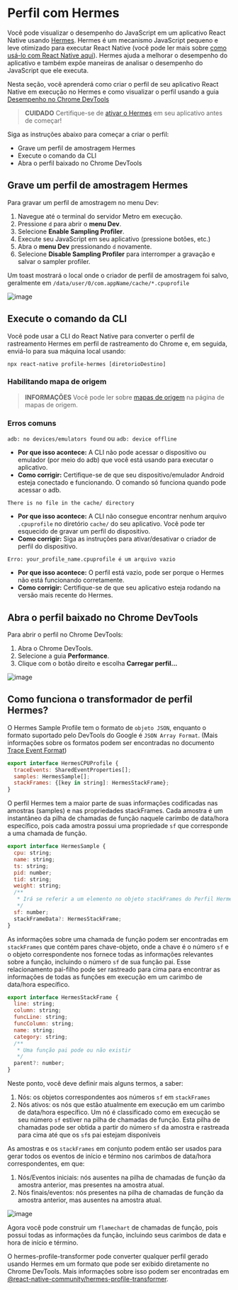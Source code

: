 # Perfil com Hermes
Você pode visualizar o desempenho do JavaScript em um aplicativo React Native usando [Hermes](https://github.com/facebook/hermes). Hermes é um mecanismo JavaScript pequeno e leve otimizado para executar React Native (você pode ler mais sobre [como usá-lo com React Native aqui](/docs/hermes.md)). Hermes ajuda a melhorar o desempenho do aplicativo e também expõe maneiras de analisar o desempenho do JavaScript que ele executa.

Nesta seção, você aprenderá como criar o perfil de seu aplicativo React Native em execução no Hermes e como visualizar o perfil usando a guia [Desempenho no Chrome DevTools](https://developers.google.com/web/tools/chrome-devtools/evaluate-performance/reference)

> **CUIDADO**
> Certifique-se de [ativar o Hermes](/docs/hermes.md) em seu aplicativo antes de começar!

Siga as instruções abaixo para começar a criar o perfil:

* Grave um perfil de amostragem Hermes
* Execute o comando da CLI
* Abra o perfil baixado no Chrome DevTools

## Grave um perfil de amostragem Hermes
Para gravar um perfil de amostragem no menu Dev:

1. Navegue até o terminal do servidor Metro em execução.
2. Pressione `d` para abrir o **menu Dev**.
3. Selecione **Enable Sampling Profiler**.
4. Execute seu JavaScript em seu aplicativo (pressione botões, etc.)
5. Abra o **menu Dev** pressionando `d` novamente.
6. Selecione **Disable Sampling Profiler** para interromper a gravação e salvar o sampler profiler.

Um toast mostrará o local onde o criador de perfil de amostragem foi salvo, geralmente em `/data/user/0/com.appName/cache/*.cpuprofile`

![image](https://github.com/tavaresgerson/reactnativedocbr/assets/22455192/0228b86b-8078-47ff-be37-4341b87bc35b)

## Execute o comando da CLI
Você pode usar a CLI do React Native para converter o perfil de rastreamento Hermes em perfil de rastreamento do Chrome e, em seguida, enviá-lo para sua máquina local usando:

```
npx react-native profile-hermes [diretorioDestino]
```

### Habilitando mapa de origem

> **INFORMAÇÕES**
> Você pode ler sobre [mapas de origem](/docs/sourcemaps.md) na página de mapas de origem.

### Erros comuns

`adb: no devices/emulators found` ou `adb: device offline`

* **Por que isso acontece:** A CLI não pode acessar o dispositivo ou emulador (por meio do adb) que você está usando para executar o aplicativo.
* **Como corrigir:** Certifique-se de que seu dispositivo/emulador Android esteja conectado e funcionando. O comando só funciona quando pode acessar o adb.

`There is no file in the cache/ directory`
* **Por que isso acontece:** A CLI não consegue encontrar nenhum arquivo `.cpuprofile` no diretório `cache/` do seu aplicativo. Você pode ter esquecido de gravar um perfil do dispositivo.
* **Como corrigir:** Siga as instruções para ativar/desativar o criador de perfil do dispositivo.

`Erro: your_profile_name.cpuprofile é um arquivo vazio`

* **Por que isso acontece:** O perfil está vazio, pode ser porque o Hermes não está funcionando corretamente.
* **Como corrigir:** Certifique-se de que seu aplicativo esteja rodando na versão mais recente do Hermes.

## Abra o perfil baixado no Chrome DevTools
Para abrir o perfil no Chrome DevTools:

1. Abra o Chrome DevTools.
2. Selecione a guia **Performance**.
3. Clique com o botão direito e escolha **Carregar perfil...**

![image](https://github.com/tavaresgerson/reactnativedocbr/assets/22455192/cbc1a9ed-d094-49fb-9e4e-98ccf0043b35)

## Como funciona o transformador de perfil Hermes?
O Hermes Sample Profile tem o formato de `objeto JSON`, enquanto o formato suportado pelo DevTools do Google é `JSON Array Format`. (Mais informações sobre os formatos podem ser encontradas no documento [Trace Event Format](https://docs.google.com/document/d/1CvAClvFfyA5R-PhYUmn5OOQtYMH4h6I0nSsKchNAySU/preview))

```js
export interface HermesCPUProfile {
  traceEvents: SharedEventProperties[];
  samples: HermesSample[];
  stackFrames: {[key in string]: HermesStackFrame};
}
```

O perfil Hermes tem a maior parte de suas informações codificadas nas amostras (samples) e nas propriedades stackFrames. Cada amostra é um instantâneo da pilha de chamadas de função naquele carimbo de data/hora específico, pois cada amostra possui uma propriedade `sf` que corresponde a uma chamada de função.

```js
export interface HermesSample {
  cpu: string;
  name: string;
  ts: string;
  pid: number;
  tid: string;
  weight: string;
  /**
   * Irá se referir a um elemento no objeto stackFrames do Perfil Hermes
   */
  sf: number;
  stackFrameData?: HermesStackFrame;
}
```

As informações sobre uma chamada de função podem ser encontradas em `stackFrames` que contém pares chave-objeto, onde a chave é o número `sf` e o objeto correspondente nos fornece todas as informações relevantes sobre a função, incluindo o número `sf` de sua função pai. Esse relacionamento pai-filho pode ser rastreado para cima para encontrar as informações de todas as funções em execução em um carimbo de data/hora específico.

```js
export interface HermesStackFrame {
  line: string;
  column: string;
  funcLine: string;
  funcColumn: string;
  name: string;
  category: string;
  /**
   * Uma função pai pode ou não existir
   */
  parent?: number;
}
```

Neste ponto, você deve definir mais alguns termos, a saber:

1. Nós: os objetos correspondentes aos números `sf` em `stackFrames`
2. Nós ativos: os nós que estão atualmente em execução em um carimbo de data/hora específico. Um nó é classificado como em execução se seu número `sf` estiver na pilha de chamadas de função. Esta pilha de chamadas pode ser obtida a partir do número `sf` da amostra e rastreada para cima até que os `sf`s pai estejam disponíveis

As amostras e os `stackFrames` em conjunto podem então ser usados para gerar todos os eventos de início e término nos carimbos de data/hora correspondentes, em que:

1. Nós/Eventos iniciais: nós ausentes na pilha de chamadas de função da amostra anterior, mas presentes na amostra atual.
2. Nós finais/eventos: nós presentes na pilha de chamadas de função da amostra anterior, mas ausentes na amostra atual.

![image](https://github.com/tavaresgerson/reactnativedocbr/assets/22455192/f2cb7952-3230-4efc-9956-6fc4ea615536)

Agora você pode construir um `flamechart` de chamadas de função, pois possui todas as informações da função, incluindo seus carimbos de data e hora de início e término.

O hermes-profile-transformer pode converter qualquer perfil gerado usando Hermes em um formato que pode ser exibido diretamente no Chrome DevTools. Mais informações sobre isso podem ser encontradas em [@react-native-community/hermes-profile-transformer](https://github.com/react-native-community/hermes-profile-transformer).

